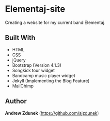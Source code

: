 # Elementaj-site
Creating a website for my current band Elementaj.

## Built With

- HTML
- CSS
- jQuery
- Bootstrap (Version 4.1.3)
- Songkick tour widget
- Bandcamp music player widget 
- Jekyll (Implementing the Blog Feature)
- MailChimp

## Author

**Andrew Zdunek** (https://github.com/ajzdunek)